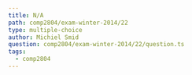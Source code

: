 ```yaml
---
title: N/A
path: comp2804/exam-winter-2014/22
type: multiple-choice
author: Michiel Smid
question: comp2804/exam-winter-2014/22/question.ts
tags:
  - comp2804
---
```

